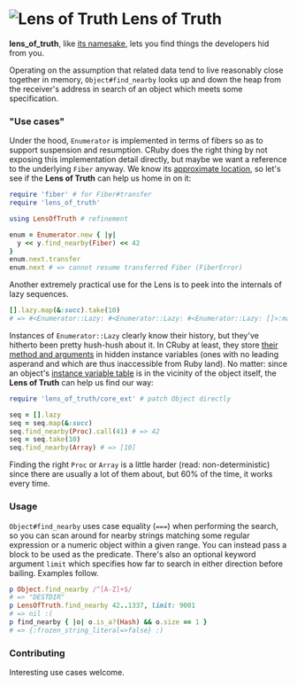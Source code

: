 # ![Lens of Truth](http://i.imgur.com/iscFxKa.png) Lens of Truth

**lens_of_truth**, like [its namesake](http://zeldawiki.org/Lens_of_Truth), lets you find things the developers hid from you.

Operating on the assumption that related data tend to live reasonably close together in memory, `Object#find_nearby` looks up and down the heap from the receiver's address in search of an object which meets some specification.

### "Use cases"

Under the hood, `Enumerator` is implemented in terms of fibers so as to support suspension and resumption. CRuby does the right thing by not exposing this implementation detail directly, but maybe we want a reference to the underlying `Fiber` anyway. We know its [approximate location](https://git.io/vzNsN), so let's see if the **Lens of Truth** can help us home in on it:

```ruby
require 'fiber' # for Fiber#transfer
require 'lens_of_truth'

using LensOfTruth # refinement

enum = Enumerator.new { |y|
  y << y.find_nearby(Fiber) << 42
}
enum.next.transfer
enum.next # => cannot resume transferred Fiber (FiberError)
```

Another extremely practical use for the Lens is to peek into the internals of lazy sequences.

```ruby
[].lazy.map(&:succ).take(10)
# => #<Enumerator::Lazy: #<Enumerator::Lazy: #<Enumerator::Lazy: []>:map>:take(10)>
```

Instances of `Enumerator::Lazy` clearly know their history, but they've hitherto been pretty hush-hush about it. In CRuby at least, they store [their method and arguments](https://git.io/vzN8H) in hidden instance variables (ones with no leading asperand and which are thus inaccessible from Ruby land). No matter: since an object's [instance variable table](https://git.io/vzNlq) is in the vicinity of the object itself, the **Lens of Truth** can help us find our way:

```ruby
require 'lens_of_truth/core_ext' # patch Object directly

seq = [].lazy
seq = seq.map(&:succ)
seq.find_nearby(Proc).call(41) # => 42
seq = seq.take(10)
seq.find_nearby(Array) # => [10]
```

Finding the right `Proc` or `Array` is a little harder (read: non-deterministic) since there are usually a lot of them about, but 60% of the time, it works every time.

### Usage

`Object#find_nearby` uses case equality (`===`) when performing the search, so you can scan around for nearby strings matching some regular expression or a numeric object within a given range. You can instead pass a block to be used as the predicate. There's also an optional keyword argument `limit` which specifies how far to search in either direction before bailing. Examples follow.

```ruby
p Object.find_nearby /^[A-Z]+$/
# => "DESTDIR"
p LensOfTruth.find_nearby 42..1337, limit: 9001
# => nil :(
p find_nearby { |o| o.is_a?(Hash) && o.size == 1 }
# => {:frozen_string_literal=>false} :)
```

### Contributing

Interesting use cases welcome.
